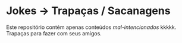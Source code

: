 # Jokes -> Trapaças / Sacanagens

Este repositório contém apenas conteúdos *mal-intencionados* kkkkk.
Trapaças para fazer com seus amigos.

